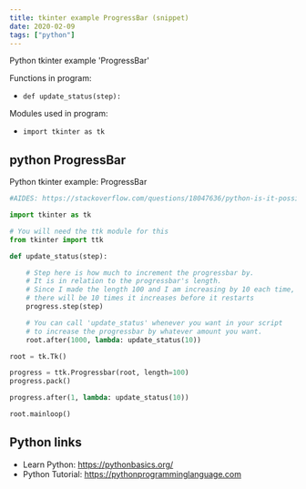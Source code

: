 ```yaml
---
title: tkinter example ProgressBar (snippet)
date: 2020-02-09
tags: ["python"]
---
```

Python tkinter example 'ProgressBar'

Functions in program: 
* `def update_status(step):`

Modules used in program: 
* `import tkinter as tk`

## python ProgressBar

Python tkinter example: ProgressBar

```python
#AIDES: https://stackoverflow.com/questions/18047636/python-is-it-possible-to-create-an-tkinter-label-which-has-a-dynamic-string-whe

import tkinter as tk

# You will need the ttk module for this
from tkinter import ttk

def update_status(step):

    # Step here is how much to increment the progressbar by.
    # It is in relation to the progressbar's length.
    # Since I made the length 100 and I am increasing by 10 each time,
    # there will be 10 times it increases before it restarts
    progress.step(step)

    # You can call 'update_status' whenever you want in your script
    # to increase the progressbar by whatever amount you want.
    root.after(1000, lambda: update_status(10))

root = tk.Tk()

progress = ttk.Progressbar(root, length=100)
progress.pack()

progress.after(1, lambda: update_status(10))

root.mainloop()


```

## Python links

- Learn Python: https://pythonbasics.org/
- Python Tutorial: https://pythonprogramminglanguage.com
